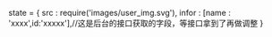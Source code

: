 state = {
  src : require('images/user_img.svg'),
  infor : [name : 'xxxx',id:'xxxxx'],//这是后台的接口获取的字段，等接口拿到了再做调整
}

<UserImg src={src} />
<UserInfor src={src} infor={infor} />
